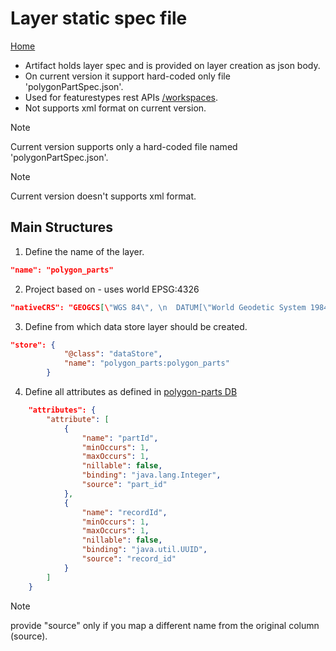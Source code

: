 # Layer static spec file
[Home](../README.md)
* Artifact holds layer spec and is provided on layer creation as json body.
* On current version it support hard-coded only file 'polygonPartSpec.json'.
* Used for featurestypes rest APIs [/workspaces](https://docs.geoserver.org/latest/en/api/#1.0.0/featuretypes.yaml).
* Not supports xml format on current version.

> [!NOTE]
> Current version supports only a hard-coded file named 'polygonPartSpec.json'.

> [!NOTE]
> Current version doesn't supports xml format.

## Main Structures
1. Define the name of the layer.
```json
"name": "polygon_parts"
```

2. Project based on - uses world EPSG:4326
```json
"nativeCRS": "GEOGCS[\"WGS 84\", \n  DATUM[\"World Geodetic System 1984\", \n    SPHEROID[\"WGS 84\", 6378137.0, 298.257223563, AUTHORITY[\"EPSG\",\"7030\"]], \n    AUTHORITY[\"EPSG\",\"6326\"]], \n  PRIMEM[\"Greenwich\", 0.0, AUTHORITY[\"EPSG\",\"8901\"]], \n  UNIT[\"degree\", 0.017453292519943295], \n  AXIS[\"Geodetic longitude\", EAST], \n  AXIS[\"Geodetic latitude\", NORTH], \n  AUTHORITY[\"EPSG\",\"4326\"]]"
```

3. Define from which data store layer should be created.
```json
"store": {
            "@class": "dataStore",
            "name": "polygon_parts:polygon_parts"
        }
```

4. Define all attributes as defined in [polygon-parts DB](https://github.com/MapColonies/polygon-parts-manager/blob/master/src/DAL/migration/fullSchema.sql)
```json
    "attributes": {
        "attribute": [
            {
                "name": "partId",
                "minOccurs": 1,
                "maxOccurs": 1,
                "nillable": false,
                "binding": "java.lang.Integer",
                "source": "part_id"
            },
            {
                "name": "recordId",
                "minOccurs": 1,
                "maxOccurs": 1,
                "nillable": false,
                "binding": "java.util.UUID",
                "source": "record_id"
            }
        ]
    }
```
> [!NOTE]
> provide "source" only if you map a different name from the original column (source).
